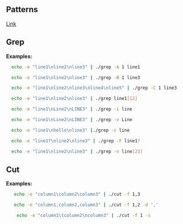 ## Patterns

[Link](patterns.md)

## Grep

**Examples:**

```bash
  echo -e "line1\nline2\nline3" | ./grep -A 1 line1
```

```bash
  echo -e "line1\nline2\nline3" | ./grep -B 1 line3
```

```bash
  echo -e "line1\nline2\nline3\nline4\nline5" | ./grep -C 1 line3
```

```bash
  echo -e "line1\nline2\nline3" | ./grep line1[12]
```

```bash
  echo -e "line1\nLine2\nLINE3" | ./grep -i line
```

```bash
  echo -e "line1\nLine2\nLINE3" | ./grep -v Line
```

```bash
  echo -e "line1\nhello\nline3" |./grep -c line
```

```bash
  echo -e "line1?\nline2\nline3" | ./grep -F line1?
```

```bash
  echo -e "line1\nline2\nline3" | ./grep -n line[23]
```

## Cut

**Examples:**

```bash
   echo -e "column1\column2\column3" | ./cut -f 1,3
```

```bash
   echo -e "column1,column2,column3" | ./cut -f 1,2 -d ','
```

```bash
    echo -e "column1\tcolumn2\ncolumn3" | ./cut -f 1 -s
```